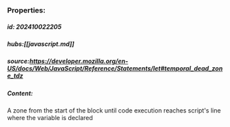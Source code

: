 ### Properties:

##### id: 202410022205
##### hubs:[[javascript.md]]
##### source:https://developer.mozilla.org/en-US/docs/Web/JavaScript/Reference/Statements/let#temporal_dead_zone_tdz
##### Content:


A zone from the start of the block until code execution reaches script's line where the variable is declared